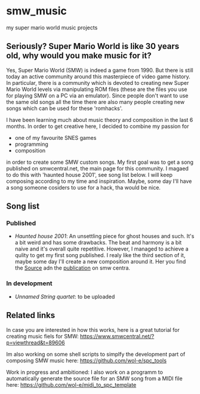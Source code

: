# smw_music
my super mario world music projects

## Seriously? Super Mario World is like 30 years old, why would you make music for it?
Yes, Super Mario World (SMW) is indeed a game from 1990. But there is still today an active community around this masterpiece of video game history. In particular, there is a community which is devoted to creating new Super Mario World levels via manipulating ROM files (these are the files you use for playing SMW on a PC via an emulator). Since people don't want to use the same old songs all the time there are also many people creating new songs which can be used for these 'romhacks'.

I have been learning much about music theory and composition in the last 6 months. In order to get creative here, I decided to combine my passion for
 - one of my favourite SNES games
 - programming
 - composition
 
in order to create some SMW custom songs. My first goal was to get a song published on smwcentral.net, the main page for this community. I magaed to do this with 'haunted house 2001', see song list below. I will keep composing according to my time and inspiration. Maybe, some day I'll have a song someone cosiders to use for a hack, tha would be nice.

## Song list
### Published
 - *Haunted house 2001*: An unsettling piece for ghost houses and such. It's a bit weird and has some drawbacks. The beat and harmony is a bit naive and it's overall quite repetitive. However, I managed to achieve a qulity to get my first song published. I realy like the third section of it, maybe some day I'll create a new composition around it. Her you find the [Source](haunted_house_2001) adn the [publication](https://www.smwcentral.net/?p=section&a=details&id=22713) on smw centra.

### In development
 - *Unnamed String quartet*: to be uploaded
 
## Related links
In case you are interested in how this works, here is a great tutorial for creating music fiels for SMW: https://www.smwcentral.net/?p=viewthread&t=89606

Im also working on some shell scripts to simplfy the development part of composing SMW music here: https://github.com/wol-e/spc_tools

Work in progress and ambitioned: I also work on a programm to automatically generate the source file for an SMW song from a MIDI file here: https://github.com/wol-e/midi_to_spc_template
